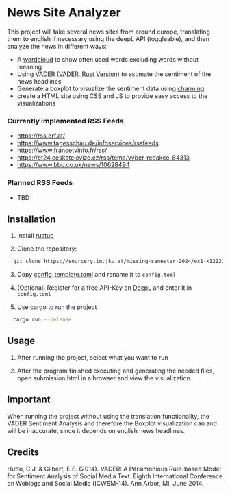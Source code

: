 # News Site Analyzer
This project will take several news sites from around europe, translating them to english if necessary 
using the deepL API (toggleable), and then analyze the news in different ways:
- A [wordcloud](https://crates.io/crates/wordcloud-rs) to show often used words excluding words without meaning
- Using [VADER](https://github.com/cjhutto/vaderSentiment) ([VADER: Rust Version](https://github.com/ckw017/vader-sentiment-rust)) to estimate the sentiment of the news headlines
- Generate a boxplot to visualize the sentiment data using [charming](https://crates.io/crates/charming)
- create a HTML site using CSS and JS to provide easy access to the visualizations

### Currently implemented RSS Feeds

- https://rss.orf.at/
- https://www.tagesschau.de/infoservices/rssfeeds
- https://www.francetvinfo.fr/rss/
- https://ct24.ceskatelevize.cz/rss/tema/vyber-redakce-84313
- https://www.bbc.co.uk/news/10628494

### Planned RSS Feeds
- TBD

## Installation
1. Install [rustup](https://rustup.rs/)


2. Clone the repository:
```bash
  git clone https://sourcery.im.jku.at/missing-semester-2024/ex1-k12222898.git
```


3. Copy [config_template.toml](config_template.toml) and rename it to ``config.toml``


4. (Optional) Register for a free API-Key on [DeepL](https://www.deepl.com/de/pro-api) and enter it in ``config.toml``


5. Use cargo to run the project
```bash
  cargo run --release
```

## Usage
1. After running the project, select what you want to run


2. After the program finished executing and generating the needed files, open submission.html in a browser and view the visualization.


## Important
When running the project without using the translation functionality, the VADER Sentiment Analysis and therefore the Boxplot visualization can and will be inaccurate, since it depends on english news headlines.

## Credits
Hutto, C.J. & Gilbert, E.E. (2014). VADER: A Parsimonious Rule-based Model for Sentiment Analysis of Social Media Text. Eighth International Conference on Weblogs and Social Media (ICWSM-14). Ann Arbor, MI, June 2014.